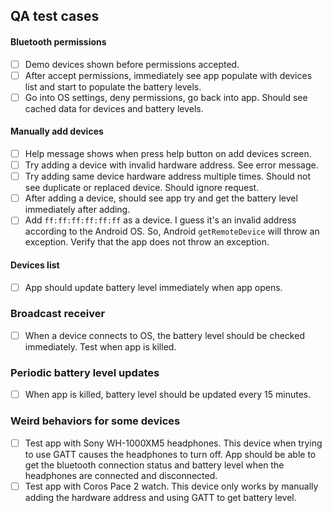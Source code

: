 ## QA test cases 

#### Bluetooth permissions 
- [ ] Demo devices shown before permissions accepted. 
- [ ] After accept permissions, immediately see app populate with devices list and start to populate the battery levels. 
- [ ] Go into OS settings, deny permissions, go back into app. Should see cached data for devices and battery levels. 

#### Manually add devices 
- [ ] Help message shows when press help button on add devices screen. 
- [ ] Try adding a device with invalid hardware address. See error message. 
- [ ] Try adding same device hardware address multiple times. Should not see duplicate or replaced device. Should ignore request. 
- [ ] After adding a device, should see app try and get the battery level immediately after adding. 
- [ ] Add `ff:ff:ff:ff:ff:ff` as a device. I guess it's an invalid address according to the Android OS. So, Android `getRemoteDevice` will throw an exception. Verify that the app does not throw an exception. 

#### Devices list 
- [ ] App should update battery level immediately when app opens. 

### Broadcast receiver 
- [ ] When a device connects to OS, the battery level should be checked immediately. Test when app is killed. 

### Periodic battery level updates 
- [ ] When app is killed, battery level should be updated every 15 minutes. 

### Weird behaviors for some devices 
- [ ] Test app with Sony WH-1000XM5 headphones. This device when trying to use GATT causes the headphones to turn off. App should be able to get the bluetooth connection status and battery level when the headphones are connected and disconnected. 
- [ ] Test app with Coros Pace 2 watch. This device only works by manually adding the hardware address and using GATT to get battery level. 